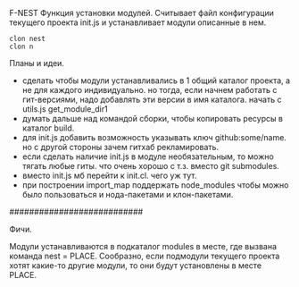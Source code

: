F-NEST
Функция установки модулей. 
Считывает файл конфигурации текущего проекта init.js и устанавливает модули описанные в нем.

```
clon nest
clon n
```
Планы и идеи.
* сделать чтобы модули устанавливались в 1 общий каталог проекта,
а не для каждого индивидуально. но тогда, если начнем работать с гит-версиями,
надо добавлять эти версии в имя каталога.
начать с utils.js get_module_dir1
* думать дальше над командой сборки, чтобы копировать ресурсы в каталог build.
* для init.js добавить возможность указывать ключ github:some/name. но с другой стороны зачем гитхаб рекламировать.
* если сделать наличие init.js в модуле необязательным, то можно тягать любые гиты. что очень хорошо с т.з. вместо git submodules.
* вместо init.js мб перейти к init.cl. чего уж тут.
* при построении import_map поддержать node_modules чтобы можно было пользоваться и нода-пакетами и клон-пакетами.

###########################

Фичи.

Модули устанавливаются в подкаталог modules в месте, где вызвана команда nest = PLACE.
Сообразно, если подмодули текущего проекта хотят какие-то другие модули,
то они будут установлены в месте PLACE. 